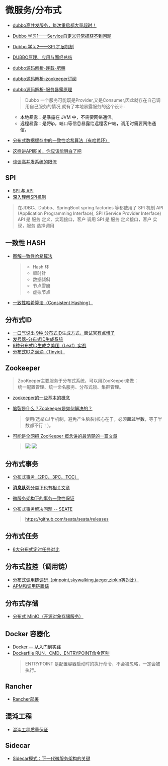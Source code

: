 # 微服务/分布式
* [dubbo高并发服务，每次重启都大量超时！](https://mp.weixin.qq.com/s?__biz=MzU5ODUwNzY1Nw==&mid=2247484742&idx=1&sn=fb179195b52762a35f804ec5cd406c9e)
* [Dubbo 学习1——Service自定义异常捕获不到问题](https://gblog.sherlocky.com/dubbo1/)
* [Dubbo 学习2——SPI 扩展机制](https://my.oschina.net/j4love/blog/1813040)  
* [DUBBO原理、应用与面经总结](https://www.jianshu.com/p/292fcdcfe41e)
* [dubbo源码解析-连载-肥朝](https://www.jianshu.com/nb/6137390)
* [dubbo源码解析-zookeeper订阅](https://www.jianshu.com/p/73224a6c07bb)
* [dubbo源码解析-服务暴露原理](https://www.jianshu.com/p/60a9263f2ee2)
  > Dubbo 一个服务可能既是Provider,又是Consumer,因此就存在自己调用自己服务的情况,就有了本地暴露服务的这个设计:
  - 本地暴露：是暴露在 JVM 中，不需要网络通信。
  - 远程暴露：是将ip，端口等信息暴露给远程客户端，调用时需要网络通信。

* [分布式数据缓存中的一致性哈希算法（有哈希环）](https://mp.weixin.qq.com/s?__biz=Mzg2NjE5NDQyOA==&mid=2247483762&idx=1&sn=f377cf428ac99d9c940d7e4c485de42e)
* [这样讲API网关，你应该能明白了吧](https://mp.weixin.qq.com/s?__biz=MzIxNjA5MTM2MA==&mid=2652436269&idx=2&sn=29476be3045bac709d72e8d6b0f7ea55)
* [谈谈高并发系统的限流](https://www.cnblogs.com/haoxinyue/p/6792309.html)

## SPI
* [SPI 与 API](https://www.jianshu.com/p/7e85b8ed00e2)
* [深入理解SPI机制](https://www.jianshu.com/p/3a3edbcd8f24)
> 在JDBC、Dubbo、SpringBoot spring.factories 等都使用了 SPI 机制
> API (Application Programming Interface), SPI (Service Provider Interface)
> API 是 服务 定义、实现接口，客户 调用
> SPI 是 服务 定义接口，客户 实现，服务 选择调用

## 一致性 HASH
* [图解一致性哈希算法](https://mp.weixin.qq.com/s/3QO59gjmByj9zCk2VpwSeA)
  > - Hash 环
  > - 顺时针
  > - 数据倾斜
  > - 节点雪崩
  > - 虚拟节点
* [一致性哈希算法（Consistent Hashing）](//halo.sherlocky.com/archives/yi-zhi-xing-ha-xi-suan-fa-consistent-hashing)

## 分布式ID
* [一口气说出 9种 分布式ID生成方式，面试官有点懵了](https://mp.weixin.qq.com/s?__biz=MzAxNTM4NzAyNg==&mid=2247483785&idx=1&sn=8b828a8ae1701b810fe3969be536cb14)
* [发号器-分布式ID生成系统](https://mp.weixin.qq.com/s?__biz=MzIwODA4NjMwNA==&mid=2652899291&idx=1&sn=3dd7b9224a7cead4284d1f72590a7fcc) 
* [9种分布式ID生成之美团（Leaf）实战](https://mp.weixin.qq.com/s?__biz=MzAxNTM4NzAyNg==&mid=2247483889&idx=1&sn=35b0eb32de3e63c013585ef1db5d3076)
* [分布式ID之滴滴（Tinyid）](https://mp.weixin.qq.com/s?__biz=MzAxNTM4NzAyNg==&mid=2247483948&idx=1&sn=4a06498011aaa71b0565d89e4d4f4e64)

## Zookeeper
> ZooKeeper主要服务于分布式系统，可以用ZooKeeper来做：  
统一配置管理、统一命名服务、分布式锁、集群管理。

* [zookeeper的一些基本的概念](https://mp.weixin.qq.com/s?__biz=MzAxNTM4NzAyNg==&mid=2247484003&idx=1&sn=be5633aaf3346044ea9c2c5f92057d93)

* [脑裂是什么？Zookeeper是如何解决的？](https://juejin.im/post/5d36c2f25188257f6a209d37)
  > 使用(选举)过半机制，避免产生脑裂(核心在于，必须**超过半数**，等于半数都不行！)。

* [可能是全网把 ZooKeeper 概念讲的最清楚的一篇文章](https://mp.weixin.qq.com/s/rMl60YKnSVL5GfkXU8p9Ow)
  > ![](https://ghost.oss.sherlocky.com/8/de/274eb6351bdf85a64e4ce1a4b9f65.png)
  > ![](https://ghost.oss.sherlocky.com/8/1c/b1ddd7ae9abdda6d7d6b1c1878b60.jpg)

## 分布式事务
* [分布式事务（2PC、3PC、TCC）](https://mp.weixin.qq.com/s?__biz=MzAxNTM4NzAyNg==&mid=2247483940&idx=1&sn=d3643c25b910be46d253238c725dd163)
* [**消息队列**分类下也有相关文章](mq/?id=消息队列)

* [微服务架构下的事务一致性保证](https://mp.weixin.qq.com/s?__biz=MzI3MzEzMDI1OQ==&mid=2651815502&idx=1&sn=ba36068070be434cbbd48f594f697532)

* [分布式事务解决问题 -- SEATE](https://www.kancloud.cn/owenwangwen/open-capacity-platform/1636685)
  > https://github.com/seata/seata/releases
  
## 分布式任务
* [6大分布式定时任务对比](https://blog.csdn.net/u012394095/article/details/79470904)

## 分布式监控（调用链）
* [分布式调用链调研（pinpoint,skywalking,jaeger,zipkin等对比）](https://my.oschina.net/u/3770892/blog/3005395)
* [APM和调用链跟踪](http://devops.weiminginfo.com/yunwei/apm/1522.html)

## 分布式存储
* [分布式 MinIO（开源对象存储服务）](https://docs.min.io/cn/distributed-minio-quickstart-guide.html)

## Docker 容器化
* [Docker — 从入门到实践](https://vuepress.mirror.docker-practice.com/)
* [Dockerfile RUN，CMD，ENTRYPOINT命令区别](https://www.jianshu.com/p/f0a0f6a43907)
  > ENTRYPOINT 是配置容器启动时的执行命令，不会被忽略，一定会被执行。

## Rancher
* [Rancher部署](https://www.kancloud.cn/owenwangwen/open-capacity-platform/1048305)

## 混沌工程
* [混沌工程质量保证](https://www.kancloud.cn/owenwangwen/open-capacity-platform/1785135)

## Sidecar
* [Sidecar模式：下一代微服务架构的关键](https://www.jianshu.com/p/330b00dc40d7)
